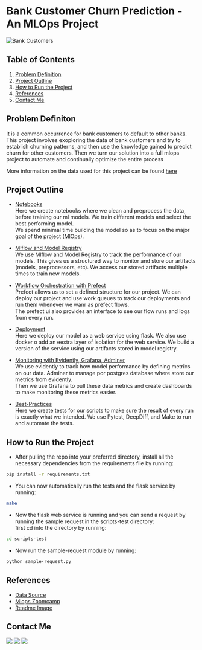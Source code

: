 # Bank Customer Churn Prediction - An MLOps Project 

![Bank Customers](https://trainingindustry.com/content/uploads/2021/03/Customer-Service-Training-for-Your-Bank-4.5.21-928x522.jpg)

## Table of Contents 
1. [Problem Definition](#problem-defintion)
2. [Project Outline](#project-outline)
3. [How to Run the Project](#how-to-run-the-project)
4. [References](#References)
5. [Contact Me](#contact-me)

## Problem Definiton 
It is a common occurrence for bank customers to default to other banks. This project involves exoploring the data of bank customers and try to establish churning patterns, and then use the knowledge gained to predict churn for other customers. Then we turn our solution into a full mlops project to automate and continually optimize the entire process <br>

More information on the data used for this project can be found [here](https://www.kaggle.com/datasets/santoshd3/bank-customers)

## Project Outline
- [Notebooks](https://github.com/Tobi-Ade/mlops_customer_churn_prediction/tree/main/notebooks) <br> 
Here we create notebooks where we clean and preprocess the data, before training our ml models. We train different models and select the best performing model. <br>
We spend minimal time building the model so as to focus on the major goal of the project (MlOps). 

- [Mlflow and Model Registry](https://github.com/Tobi-Ade/mlops_customer_churn_prediction/blob/main/notebooks/churn_prediction_mlflow.ipynb) <br>
We use Mlflow and Model Registry to track the performance of our models. This gives us a structured way to monitor and store our artifacts (models, preprocessors, etc).
We access our stored artifacts multiple times to train new models.

- [Workflow Orchestration with Prefect](https://github.com/Tobi-Ade/mlops_customer_churn_prediction/tree/main/workflow-orchestration) <br>
Prefect allows us to set a defined structure for our project. We can deploy our project and use work queues to track our deployments and run them whenever we wanr as prefect  flows. <br>
The prefect ui also provides an interface to see our flow runs and logs from every run.

- [Deployment](https://github.com/Tobi-Ade/mlops_customer_churn_prediction/tree/main/deployment) <br>
Here we deploy our model as a web service using flask. We also use docker o add an eextra layer of isolation for the web service. We build a version of the service using our artifacts stored in model registry.

- [Monitoring with Evidently, Grafana, Adminer]() <br>
We use evidently to track how model performance by defining metrics on our data. Adminer to manage por postgres database where store our metrics from evidently. <br>
Then we use Grafana to pull these data metrics and create dashboards to make monitoring these metrics easier.

- [Best-Practices]() <br>
Here we create tests for our scripts to make sure the result of every run is exactly what we intended. We use Pytest, DeepDiff, and Make to run and automate the tests.


## How to Run the Project
- After pulling the repo into your preferred directory, install all the necessary dependencies from the requirements file by running:
```bash
pip install -r requirements.txt
```
- You can now automatically run the tests and the flask service by running:
```bash
make
```
- Now the flask web service is running and you can send a request by running the sample request in the scripts-test directory: <br>
    first cd into the directory by running:
```bash 
cd scripts-test
```

- Now run the sample-request module by running: <br>
```bash
python sample-request.py
```

## References 
- [Data Source](https://www.kaggle.com/datasets/santoshd3/bank-customers)
- [Mlops Zoomcamp](https://github.com/DataTalksClub/mlops-zoomcamp)
- [Readme Image](https://trainingindustry.com/content/uploads/2021/03/Customer-Service-Training-for-Your-Bank-4.5.21-928x522.jpg)


## Contact Me 
 [<img src="https://img.shields.io/badge/tobi-ade-000000?style=flat-square&logo=github&logoColor=white" />](https://github.com/Tobi-Ade) [<img src="https://img.shields.io/badge/gabriel-adeleke-0A66C2?style=flat-square&logo=linkedin&logoColor=white" />](https://www.linkedin.com/in/gabriel-adeleke/) [<img src="https://img.shields.io/badge/Gmail-EA4335?style=flat-square&logo=Gmail&logoColor=white" />](mailto:themarveloustobi@gmail.com)

  

